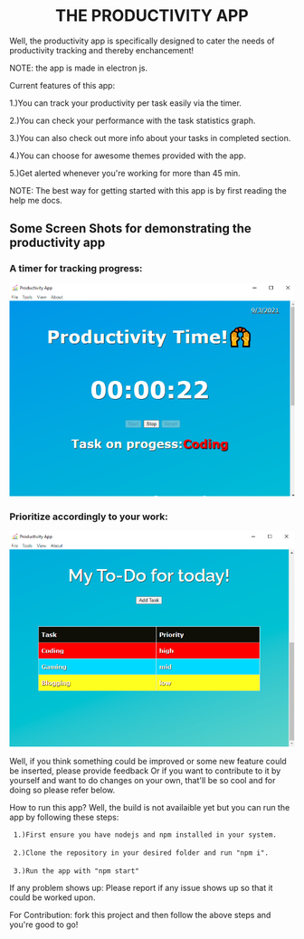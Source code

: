 <h1 style="text-align:center">THE PRODUCTIVITY APP</h1>

Well, the productivity app is specifically designed to cater the needs of productivity tracking and thereby enchancement!

NOTE: the app is made in electron js.

Current features of this app:

1.)You can track your productivity per task easily via the timer.

2.)You can check your performance with the task statistics graph.

3.)You can also check out more info about your tasks in completed section.

4.)You can choose for awesome themes provided with the app.

5.)Get alerted whenever you're working for more than 45 min.

NOTE: The best way for getting started with this app is by first reading the help me docs.

<h2>Some Screen Shots for demonstrating the productivity app</h2>
<h3>A timer for tracking progress:</h3>
<img src="https://github.com/homeboy445/Productivity-time/blob/main/screenshots/dsp1.PNG" alt="Image1"/>
<h3>Prioritize accordingly to your work:</h3>
<img src="https://github.com/homeboy445/Productivity-time/blob/main/screenshots/dsp2.PNG" alt="Image2 />
                                                                                               <h3>Analyze your productivity graphically:</h3>
<img src="https://github.com/homeboy445/Productivity-time/blob/main/screenshots/dsp3.PNG" alt="Image3"/>

Well, if you think something could be improved or some new feature could be inserted, please provide feedback
Or if you want to contribute to it by yourself and want to do changes on your own, that'll be so cool and for doing so please refer below.

 How to run this app?
 Well, the build is not availaible yet but you can run the app by following these steps:
 
     1.)First ensure you have nodejs and npm installed in your system.
     
     2.)Clone the repository in your desired folder and run "npm i".
     
     3.)Run the app with "npm start"
    
 If any problem shows up:
    Please report if any issue shows up so that it could be worked upon.
 
 For Contribution:
     fork this project and then follow the above steps and you're good to go!
